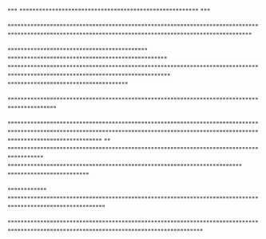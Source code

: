 """
"""""""""""""""""""""""""""""""""""""""""""""""""""""""
"""


""""""""""""""""""""""""""""""""""""""""""""""""""""""""""""""""""""""""""""""""""""""""""""""""""""""""""""""""""""""""""""""""""""""""""""""""""""""""

"""""""""""""""""""""""""""""""""""""""""""
"""""""""""""""""""""""""""""""""""""""""""""""""
"""""""""""""""""""""""""""""""""""""""""""""""""""""""""""""""""""""""""""""""""""""""""""""""""""""""""""""""""""""""""""""""
"""""""""""""""""""""""""""""""""""""

""""""""""""""""""""""""""""""""""""""""""""""""""""""""""""""""""""""""""""""""""""""""""""

"""""""""""""""""""""""""""""""""""""""""""""""""""""""""""""""""""""""""""""""""""""""""""""""""""""""""""""""""""""""""""""""""""""""""""""""""""""""""""""""""""""""""""""""""""""""
""
""""""""""""""""""""""""""""""""""""""""""""""""""""""""""""""""""""""""""""""""""""""""
""""""""""""""""""""""""""""""""""""""""""""""""""""""""""""""""""""""""
"""""""""""""""""""""""""

""""""""""""
"""""""""""""""""""""""""""""""""""""""""""""""""""""""""""""""""""""""""""""""""""""""""""""""""""""""""""

"""""""""""""""""""""""""""""""""""""""""""""""""""""""""""""""""""""""""""""""""""""""""""""""""""""""""""""""""""""""""""""""""""""""""